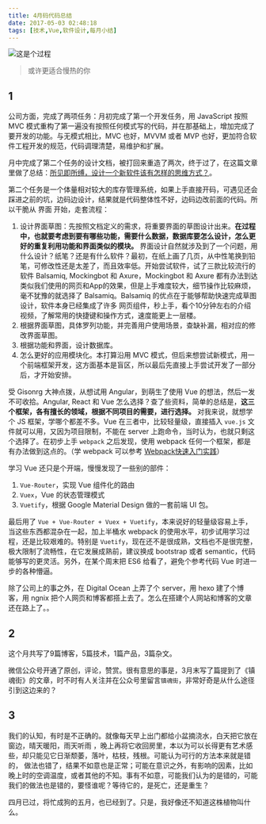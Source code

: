 ```yaml
---
title: 4月码代码总结
date: 2017-05-03 02:48:18
tags: [技术,Vue,软件设计,每月小结]
---
```

![这是个过程](https://i.imgur.com/9rhgv57.png)

> 或许更适合慢热的你

<!-- more -->

## 1
公司方面，完成了两项任务：月初完成了第一个开发任务，用 JavaScript 按照 MVC 模式重构了第一遍没有按照任何模式写的代码，并在那基础上，增加完成了要开发的功能。与无模式相比，MVC 也好，MVVM 或者 MVP 也好，更加符合软件工程开发的规范，代码调理清楚，易维护和扩展。

月中完成了第二个任务的设计文档，被打回来重造了两次，终于过了，在这篇文章里做了总结：[所见即所缚，设计一个新软件该有怎样的思维方式？](http://www.jianshu.com/p/07dcd86e2a39)。

第二个任务是一个体量相对较大的库存管理系统，如果上手直接开码，可遇见还会踩进之前的坑，边码边设计，结果就是代码整体性不好，边码边改前面的代码。所以干脆从 界面 开始，走套流程：

1. 设计界面草图：先按照文档定义的需求，将重要界面的草图设计出来。**在过程中，也就要考虑到要有哪些功能，需要什么数据，数据库要怎么设计，怎么更好的重复利用功能和界面类似的模块。**
界面设计自然就涉及到了一个问题，用什么设计？纸笔？还是有什么软件？最初，在纸上画了几页，从中性笔换到铅笔，可修改性还是太差了，而且效率低。开始尝试软件，试了三款比较流行的软件 Balsamiq, Mockingbot 和 Axure，Mockingbot 和 Axure 都有办法到达类似我们使用的网页和App的效果，但是上手难度较大，细节操作比较麻烦，毫不犹豫的就选择了 Balsamiq。Balsamiq 的优点在于能够帮助快速完成草图设计，软件本身已经集成了许多 网页组件，秒上手，看个10分钟左右的介绍视频，了解常用的快捷键和操作方式，速度能更上一层楼。
2. 根据界面草图，具体罗列功能，并完善用户使用场景，查缺补漏，相对应的修改界面草图。
3. 根据功能和界面，设计数据库。
4. 怎么更好的应用模块化。本打算沿用 MVC 模式，但后来想尝试新模式，用一个前端框架开发，这方面基本是盲区，所以最后先直接上手尝试开发了一部分后，才开始安排。

受 Gisonrg 大神点拨，从想试用 Angular，到萌生了使用 Vue 的想法，然后一发不可收拾。Angular, React 和 Vue 怎么选择？查了些资料，简单的总结是，**这三个框架，各有擅长的领域，根据不同项目的需要，进行选择。** 对我来说，就想学个 JS 框架，学哪个都差不多。Vue 在三者中，比较轻量级，直接插入 `vue.js` 文件就可以用，又因为项目限制，不能在 server 上跑命令，当时认为，也就只剩这个选择了。在初步上手 `webpack` 之后发现，使用 webpack 任何一个框架，都是有办法做到这点的。（学 webpack 可以参考 [Webpack快速入门实践](http://www.jianshu.com/p/7f121a84a474)）

学习 Vue 还只是个开端，慢慢发现了一些别的部件：
1. `Vue-Router`，实现 Vue 组件化的路由
2. `Vuex`，Vue 的状态管理模式
3. `Vuetify`，根据 Google Material Design 做的一套前端 UI 包。

最后用了 `Vue + Vue-Router + Vuex + Vuetify`，本来说好的轻量级容易上手，当这些东西都混杂在一起，加上半桶水 webpack 的使用水平，初步试用学习过程，还是比较艰难的。特别是 `Vuetify`，现在还不是很成熟，文档也不是很完整，极大限制了流畅性，在它发展成熟前，建议换成 bootstrap 或者 semantic，代码能够写的更灵活。另外，在某个周末把 ES6 给看了，避免个参考代码 Vue 时进一步的各种懵逼。

除了公司上的事之外，在 Digital Ocean 上弄了个 server，用 hexo 建了个博客，用 ngnix 把个人网页和博客都搭上去了。怎么在搭建个人网站和博客的文章还在路上了。。

## 2
这个月共写了9篇博客，5篇技术，1篇产品，3篇杂文。

微信公众号开通了原创，评论，赞赏。很有意思的事是，3月末写了篇提到了《镇魂街》的文章，时不时有人关注并在公众号里留言`镇魂街`，非常好奇是从什么途径引到这边来的？

## 3
我们的认知，有时是不正确的。就像每天早上出门都给小盆摘浇水，白天把它放在窗边，晴天暖阳，雨天听雨 ，晚上再将它收回房里，本以为可以长得更有艺术感些，却只能见它日渐颓萎，落叶，枯枝，残根。可能认为可行的方法本来就是错的， 做法也错了，结果不如意也是正常；可能在意识之外，有影响的因素，比如晚上时的空调温度，或者其他的不知。事有不如意，可能我们认为的是错的，可能我们的做法也是错的，要怪谁呢？等待它的，是死亡，还是重生？

四月已过，将忙成狗的五月，也已经到了。只是，我好像还不知道这株植物叫什么。
